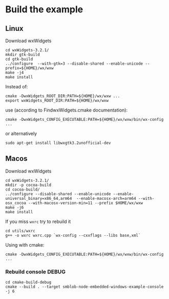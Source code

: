 # Build the example

## Linux
Download wxWidgets

    cd wxWidgets-3.2.1/
    mkdir gtk-build
    cd gtk-build
    ../configure  --with-gtk=3 --disable-shared --enable-unicode --prefix=${HOME}/wx/wxw
    make -j4
    make install

    
Instead of:

    cmake -DwxWidgets_ROOT_DIR:PATH=${HOME}/wx/wxw ...
    export wxWidgets_ROOT_DIR:PATH=${HOME}/wx/wxw

use (according to FindwxWidgets.cmake documentation):

    cmake -DwxWidgets_CONFIG_EXECUTABLE:PATH=${HOME}/wx/wxw/bin/wx-config ...
    
or alternatively

    sudo apt-get install libwxgtk3.2unofficial-dev


## Macos
Download wxWidgets

    cd wxWidgets-3.2.1/
    mkdir -p cocoa-build
    cd cocoa-build/
    ../configure --disable-shared --enable-unicode --enable-universal_binary=x86_64,arm64  --enable-macosx-arch=arm64 --with-osx_cocoa --with-macosx-version-min=11 --prefix $HOME/wx/wxw 
    make -j6
    make install

If you miss `wxrc` try to rebuild it

    cd utils/wxrc
    g++ -o wxrc wxrc.cpp `wx-config --cxxflags --libs base,xml`

Using with cmake:

    cmake -DwxWidgets_CONFIG_EXECUTABLE:PATH=${HOME}/wx/wxw/bin/wx-config ...


### Rebuild console DEBUG


    cd cmake-build-debug
    cmake --build . --target smblob-node-embedded-windows-example-console -j 6

